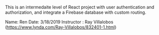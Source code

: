 This is an intermedaite level of React project with user authentication and authorization, and integrate a Firebase database with custom routing.







Name: Ren
Date: 3/18/2019
Instructor : Ray Villalobos (https://www.lynda.com/Ray-Villalobos/832401-1.html)
